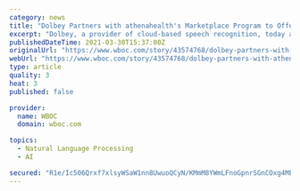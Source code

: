 ```yaml
---
category: news
title: "Dolbey Partners with athenahealth's Marketplace Program to Offer Highly Customizable Speech Recognition"
excerpt: "Dolbey, a provider of cloud-based speech recognition, today announced a partnership with athenahealth, Inc. through the company’s Marketplace program."
publishedDateTime: 2021-03-30T15:37:00Z
originalUrl: "https://www.wboc.com/story/43574768/dolbey-partners-with-athenahealths-marketplace-program-to-offer-highly-customizable-speech-recognition"
webUrl: "https://www.wboc.com/story/43574768/dolbey-partners-with-athenahealths-marketplace-program-to-offer-highly-customizable-speech-recognition"
type: article
quality: 3
heat: 3
published: false

provider:
  name: WBOC
  domain: wboc.com

topics:
  - Natural Language Processing
  - AI

secured: "R1e/Ic506Qrxf7xlsyWSaW1nn8UwuoQCyN/KMmM8YWmLFnoGpnrSGnCOxg4MEi39NoX1CrXkZtOicmW4pmHvL9OqIaGTGgpuCgv34x3Ea4G4dyKXHZ2uN1eCzQ+ttEas7a+3D0rfEPZITpPxPRWvsOiniuUxITvyYbG3MqJsaMJUs1cEMIJTPJ1sbmn+M92lIIb1iLBA72ALx6UksFaH7xZ2rzAZ1AC4FYGFy+BuXwxWpSJUa3EqtNqJC663Gz+4X6nMCwoJg4DJviP1NcmGx4Xub2PMc8XRF/4eLqxnjmerW2pvn2SnfoumePKXwosydZaRe9b/5RM+hlWC+0plMf3ewMBzI4Tbggv64fLTSu8=;5hPv/M9Jf5KQvvOkQT3DMw=="
---
```


